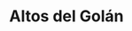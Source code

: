 ﻿---
title: "Altos del Golán"
permalink: periodes_999.html
layout: periode
dataInici: 1973-10-06
dataFi: 1973-10-26
sidebar: periodes
pares:
  - 412:
    title: "Guerra de Yom Kipur"
    dataInici: "(1973-10-06)"
    dataFi: "(1973-10-25)"

fills:
jocsPrincipals:
  - title: "Golan: The Last Syrian Offensive"
    bggId: 73233
    dataInici: 
    dataFi: 

  - title: "Heights of Courage"
    bggId: 84834
    dataInici: 
    dataFi: 

jocsEscenaris:
jocsEpoca:
jocsEpocaEscenaris:
---
